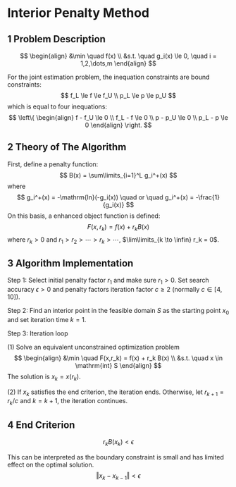 # Interior Penalty Method

## 1	Problem Description

$$
\begin{align}
&\min \quad f(x) \\
&s.t. \quad g_i(x) \le 0, \quad i = 1,2,\dots,m
\end{align}
$$

For the joint estimation problem, the inequation constraints are bound constraints:
$$
f_L \le f \le f_U \\
p_L \le p \le p_U
$$
which is equal to four inequations:
$$
\left\{
\begin{align}
f - f_U \le 0 \\
f_L - f \le 0 \\
p - p_U \le 0 \\
p_L - p \le 0
\end{align}
\right.
$$

## 2	Theory of The Algorithm

First, define a penalty function:
$$
B(x) = \sum\limits_{i=1}^L g_i^+(x)
$$
where
$$
g_i^+(x) = -\mathrm{ln}(-g_i(x)) \quad or \quad g_i^+(x) = -\frac{1}{g_i(x)}
$$
On this basis, a enhanced object function is defined:
$$
F(x,r_k) = f(x) + r_k B(x)
$$
where $r_k > 0$ and $r_1>r_2>\cdots>r_k>\cdots$, $\lim\limits_{k \to \infin} r_k = 0$.

## 3	Algorithm Implementation

Step 1:	Select initial penalty factor $r_1$ and make sure $r_1 > 0$. Set search accuracy $\epsilon > 0$ and penalty factors iteration factor $c \ge 2$ (normally $c \in [4,10]$).

Step 2:	Find an interior point in the feasible domain $S$ as the starting point $x_0$ and set iteration time $k=1$.

Step 3:	Iteration loop

(1)	Solve an equivalent unconstrained optimization problem
$$
\begin{align}
&\min \quad F(x,r_k) = f(x) + r_k B(x) \\
&s.t. \quad x \in \mathrm{int} S
\end{align}
$$
The solution is $x_k = x(r_k)$.

(2) If $x_k$ satisfies the end criterion, the iteration ends. Otherwise, let $r_{k+1} = r_k / c$ and $k = k+1$, the iteration continues.

## 4	End Criterion

$$
r_k B(x_k) < \epsilon
$$

This can be interpreted as the boundary constraint is small and has limited effect on the optimal solution.
$$
\Vert x_k - x_{k-1} \Vert < \epsilon
$$
